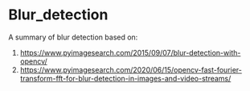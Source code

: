 # Blur_detection

A summary of blur detection based on:
1. https://www.pyimagesearch.com/2015/09/07/blur-detection-with-opencv/
2. https://www.pyimagesearch.com/2020/06/15/opencv-fast-fourier-transform-fft-for-blur-detection-in-images-and-video-streams/
